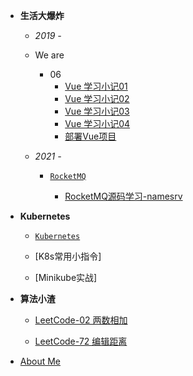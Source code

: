 
- **生活大爆炸**

  - *2019 -*
  - We are
    <!-- - 05
      - [5月小札](/insane/2019/5月小札.md) -->
    - 06
      <!-- - [6月小札](/insane/2019/6月小札.md) -->
      - [Vue 学习小记01](/insane/2019/Vue学习小记01.md)
      - [Vue 学习小记02](/insane/2019/Vue学习小记02.md)
      - [Vue 学习小记03](/insane/2019/Vue学习小记03.md)
      - [Vue 学习小记04](/insane/2019/Vue学习小记04.md)
      - [部署Vue项目](/insane/2019/部署Vue项目.md)

  - *2021 -*
    - [`RocketMQ`](/insane/2021/RocketMQ.md)
      
      - [RocketMQ源码学习-namesrv](/insane/2021/RocketMQ源码学习-namesrv.md)
      
- **Kubernetes**
  - [`Kubernetes`](/insane/2021/Kubernetes.md)

  - [K8s常用小指令]

  - [Minikube实战]

- **算法小渣**
  
  - [LeetCode-02 两数相加](/insane/algorithm/LeetCode-02两数相加.md)
  
  - [LeetCode-72 编辑距离](/insane/algorithm/最小编辑距离.md)
  
- [About Me](README.md)

